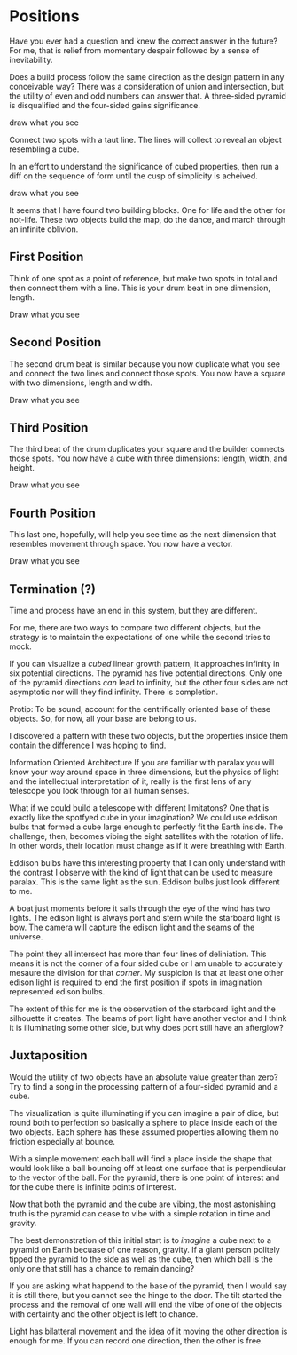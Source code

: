 # Positions

Have you ever had a question and knew the correct answer in the future? For me, that is relief from momentary despair followed by a sense of inevitability.

Does a build process follow the same direction as the design pattern in any conceivable way? There was a consideration of union and intersection, but the utility of even and odd numbers can answer that. A three-sided pyramid is disqualified and the four-sided gains significance.

draw what you see

Connect two spots with a taut line. The lines will collect to reveal an object resembling a cube.

In an effort to understand the significance of cubed properties, then run a diff on the sequence of form until the cusp of simplicity is acheived.

draw what you see

It seems that I have found two building blocks. One for life and the other for not-life. These two objects build the map, do the dance, and march through an infinite oblivion.

## First Position

Think of one spot as a point of reference, but make two spots in total and then connect them with a line. This is your drum beat in one dimension, length.

Draw what you see

## Second Position

The second drum beat is similar because you now duplicate what you see and connect the two lines and connect those spots. You now have a square with two dimensions, length and width.

Draw what you see

## Third Position

The third beat of the drum duplicates your square and the builder connects those spots. You now have a cube with three dimensions: length, width, and height.

Draw what you see

## Fourth Position

This last one, hopefully, will help you see time as the next dimension that resembles movement through space. You now have a vector.

Draw what you see

## Termination (?)

Time and process have an end in this system, but they are different.

For me, there are two ways to compare two different objects, but the strategy is to maintain the expectations of one while the second tries to mock.

If you can visualize a _cubed_ linear growth pattern, it approaches infinity in six potential directions. The pyramid has five potential directions. Only one of the pyramid directions _can_ lead to infinity, but the other four sides are not asymptotic nor will they find infinity. There is completion.

Protip: To be sound, account for the centrifically oriented base of these objects. So, for now, all your base are belong to us.

I discovered a pattern with these two objects, but the properties inside them contain the difference I was hoping to find.

Information Oriented Architecture
If you are familiar with paralax you will know your way around space in three dimensions, but the physics of light and the intellectual interpretation of it, really is the first lens of any telescope you look through for all human senses.

What if we could build a telescope with different limitatons? One that is exactly like the spotfyed cube in your imagination? We could use eddison bulbs that formed a cube large enough to perfectly fit the Earth inside. The challenge, then, becomes vibing the eight satellites with the rotation of life. In other words, their location must change as if it were breathing with Earth.

Eddison bulbs have this interesting property that I can only understand with the contrast I observe with the kind of light that can be used to measure paralax. This is the same light as the sun. Eddison bulbs just look different to me.

A boat just moments before it sails through the eye of the wind has two lights. The edison light is always port and stern while the starboard light is bow. The camera will capture the edison light and the seams of the universe.

The point they all intersect has more than four lines of deliniation. This means it is not the corner of a four sided cube or I am unable to accurately mesaure the division for that _corner_. My suspicion is that at least one other edison light is required to end the first position if spots in imagination represented edison bulbs.

The extent of this for me is the observation of the starboard light and the silhouette it creates. The beams of port light have another vector and I think it is illuminating some other side, but why does port still have an afterglow?

## Juxtaposition

Would the utility of two objects have an absolute value greater than zero? Try to find a song in the processing pattern of a four-sided pyramid and a cube.

The visualization is quite illuminating if you can imagine a pair of dice, but round both to perfection so basically a sphere to place inside each of the two objects. Each sphere has these assumed properties allowing them no friction especially at bounce.

With a simple movement each ball will find a place inside the shape that would look like a ball bouncing off at least one surface that is perpendicular to the vector of the ball. For the pyramid, there is one point of interest and for the cube there is infinite points of interest.

Now that both the pyramid and the cube are vibing, the most astonishing truth is the pyramid can cease to vibe with a simple rotation in time and gravity.

The best demonstration of this initial start is to _imagine_ a cube next to a pyramid on Earth becuase of one reason, gravity. If a giant person politely tipped the pyramid to the side as well as the cube, then which ball is the only one that still has a chance to remain dancing?

If you are asking what happend to the base of the pyramid, then I would say it is still there, but you cannot see the hinge to the door. The tilt started the process and the removal of one wall will end the vibe of one of the objects with certainty and the other object is left to chance.

Light has bilatteral movement and the idea of it moving the other direction is enough for me. If you can record one direction, then the other is free.